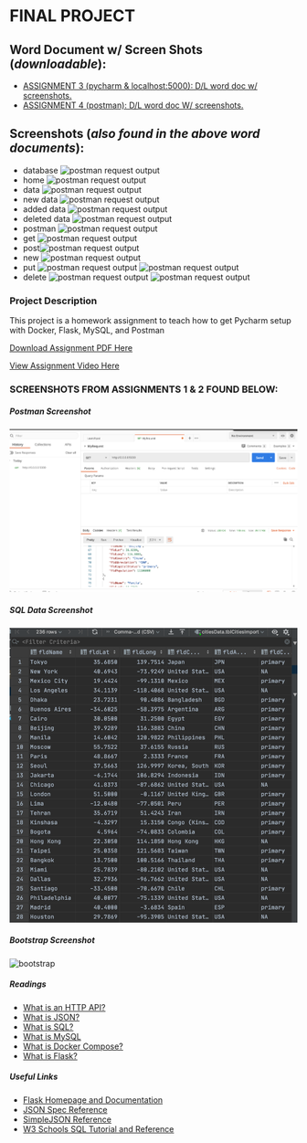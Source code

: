 # FINAL PROJECT 

## Word Document w/ Screen Shots (_downloadable_):

* [ASSIGNMENT 3 (pycharm & localhost:5000): D/L word doc w/ screenshots. ](suarez_is218.docx)
* [ASSIGNMENT 4 (postman): D/L word doc W/ screenshots.](suarez_postman.docx)

## Screenshots (_also found in the above word documents_):
* database ![postman request output](screenshots/db.png)
* home ![postman request output](screenshots/hp.png)
* data ![postman request output](screenshots/rec.png)
* new data ![postman request output](screenshots/new_rec.png)
* added data ![postman request output](screenshots/add.png)
* deleted data ![postman request output](screenshots/delete.png)
* postman ![postman request output](screenshots/pm.png)
* get ![postman request output](screenshots/get.png)
* post![postman request output](screenshots/post.png)
* new  ![postman request output](screenshots/new_data.png)
* put ![postman request output](screenshots/put.png) ![postman request output](screenshots/putB.png)
* delete ![postman request output](screenshots/delete_req.png) ![postman request output](screenshots/delete_reqB.png)
### Project Description
This project is a homework assignment to teach how to get Pycharm setup with Docker, Flask, MySQL, and Postman

[Download Assignment PDF Here](PPFSQL-Homework.pdf)

[View Assignment Video Here](https://youtu.be/QbMWNgrfAFg)

### SCREENSHOTS FROM ASSIGNMENTS 1 & 2 FOUND BELOW:

##### Postman Screenshot
![postman request output](screenshots/postman.png)

##### SQL Data Screenshot
![pycharm data query](screenshots/query.png)

##### Bootstrap Screenshot
![bootstrap](screenshots/bootstrap_screenshot.JPG)

##### Readings
* [What is an HTTP API?](https://www.smashingmagazine.com/2018/01/understanding-using-rest-api/)
* [What is JSON?](https://www.w3schools.com/whatis/whatis_json.asp)
* [What is SQL?](http://www.sqlcourse.com/intro.html)
* [What is MySQL](https://www.hostinger.com/tutorials/what-is-mysql)
* [What is Docker Compose?](https://www.tutorialspoint.com/docker/docker_compose.htm)
* [What is Flask?](https://en.wikipedia.org/wiki/Flask_(web_framework))
##### Useful Links
* [Flask Homepage and Documentation](https://flask.palletsprojects.com/en/1.1.x/)
* [JSON Spec Reference](https://www.json.org/json-en.html)
* [SimpleJSON Reference](https://simplejson.readthedocs.io/en/latest/)
* [W3 Schools SQL Tutorial and Reference](https://www.w3schools.com/sql/)

